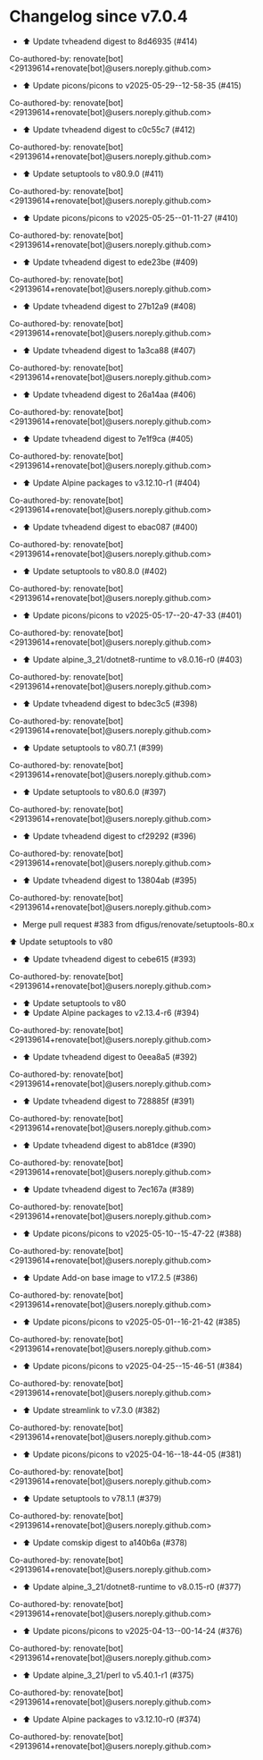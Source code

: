 # Changelog since v7.0.4
- ⬆️ Update tvheadend digest to 8d46935 (#414)

Co-authored-by: renovate[bot] <29139614+renovate[bot]@users.noreply.github.com> 
- ⬆️ Update picons/picons to v2025-05-29--12-58-35 (#415)

Co-authored-by: renovate[bot] <29139614+renovate[bot]@users.noreply.github.com> 
- ⬆️ Update tvheadend digest to c0c55c7 (#412)

Co-authored-by: renovate[bot] <29139614+renovate[bot]@users.noreply.github.com> 
- ⬆️ Update setuptools to v80.9.0 (#411)

Co-authored-by: renovate[bot] <29139614+renovate[bot]@users.noreply.github.com> 
- ⬆️ Update picons/picons to v2025-05-25--01-11-27 (#410)

Co-authored-by: renovate[bot] <29139614+renovate[bot]@users.noreply.github.com> 
- ⬆️ Update tvheadend digest to ede23be (#409)

Co-authored-by: renovate[bot] <29139614+renovate[bot]@users.noreply.github.com> 
- ⬆️ Update tvheadend digest to 27b12a9 (#408)

Co-authored-by: renovate[bot] <29139614+renovate[bot]@users.noreply.github.com> 
- ⬆️ Update tvheadend digest to 1a3ca88 (#407)

Co-authored-by: renovate[bot] <29139614+renovate[bot]@users.noreply.github.com> 
- ⬆️ Update tvheadend digest to 26a14aa (#406)

Co-authored-by: renovate[bot] <29139614+renovate[bot]@users.noreply.github.com> 
- ⬆️ Update tvheadend digest to 7e1f9ca (#405)

Co-authored-by: renovate[bot] <29139614+renovate[bot]@users.noreply.github.com> 
- ⬆️ Update Alpine packages to v3.12.10-r1 (#404)

Co-authored-by: renovate[bot] <29139614+renovate[bot]@users.noreply.github.com> 
- ⬆️ Update tvheadend digest to ebac087 (#400)

Co-authored-by: renovate[bot] <29139614+renovate[bot]@users.noreply.github.com> 
- ⬆️ Update setuptools to v80.8.0 (#402)

Co-authored-by: renovate[bot] <29139614+renovate[bot]@users.noreply.github.com> 
- ⬆️ Update picons/picons to v2025-05-17--20-47-33 (#401)

Co-authored-by: renovate[bot] <29139614+renovate[bot]@users.noreply.github.com> 
- ⬆️ Update alpine_3_21/dotnet8-runtime to v8.0.16-r0 (#403)

Co-authored-by: renovate[bot] <29139614+renovate[bot]@users.noreply.github.com> 
- ⬆️ Update tvheadend digest to bdec3c5 (#398)

Co-authored-by: renovate[bot] <29139614+renovate[bot]@users.noreply.github.com> 
- ⬆️ Update setuptools to v80.7.1 (#399)

Co-authored-by: renovate[bot] <29139614+renovate[bot]@users.noreply.github.com> 
- ⬆️ Update setuptools to v80.6.0 (#397)

Co-authored-by: renovate[bot] <29139614+renovate[bot]@users.noreply.github.com> 
- ⬆️ Update tvheadend digest to cf29292 (#396)

Co-authored-by: renovate[bot] <29139614+renovate[bot]@users.noreply.github.com> 
- ⬆️ Update tvheadend digest to 13804ab (#395)

Co-authored-by: renovate[bot] <29139614+renovate[bot]@users.noreply.github.com> 
- Merge pull request #383 from dfigus/renovate/setuptools-80.x

⬆️ Update setuptools to v80 
- ⬆️ Update tvheadend digest to cebe615 (#393)

Co-authored-by: renovate[bot] <29139614+renovate[bot]@users.noreply.github.com> 
- ⬆️ Update setuptools to v80 
- ⬆️ Update Alpine packages to v2.13.4-r6 (#394)

Co-authored-by: renovate[bot] <29139614+renovate[bot]@users.noreply.github.com> 
- ⬆️ Update tvheadend digest to 0eea8a5 (#392)

Co-authored-by: renovate[bot] <29139614+renovate[bot]@users.noreply.github.com> 
- ⬆️ Update tvheadend digest to 728885f (#391)

Co-authored-by: renovate[bot] <29139614+renovate[bot]@users.noreply.github.com> 
- ⬆️ Update tvheadend digest to ab81dce (#390)

Co-authored-by: renovate[bot] <29139614+renovate[bot]@users.noreply.github.com> 
- ⬆️ Update tvheadend digest to 7ec167a (#389)

Co-authored-by: renovate[bot] <29139614+renovate[bot]@users.noreply.github.com> 
- ⬆️ Update picons/picons to v2025-05-10--15-47-22 (#388)

Co-authored-by: renovate[bot] <29139614+renovate[bot]@users.noreply.github.com> 
- ⬆️ Update Add-on base image to v17.2.5 (#386)

Co-authored-by: renovate[bot] <29139614+renovate[bot]@users.noreply.github.com> 
- ⬆️ Update picons/picons to v2025-05-01--16-21-42 (#385)

Co-authored-by: renovate[bot] <29139614+renovate[bot]@users.noreply.github.com> 
- ⬆️ Update picons/picons to v2025-04-25--15-46-51 (#384)

Co-authored-by: renovate[bot] <29139614+renovate[bot]@users.noreply.github.com> 
- ⬆️ Update streamlink to v7.3.0 (#382)

Co-authored-by: renovate[bot] <29139614+renovate[bot]@users.noreply.github.com> 
- ⬆️ Update picons/picons to v2025-04-16--18-44-05 (#381)

Co-authored-by: renovate[bot] <29139614+renovate[bot]@users.noreply.github.com> 
- ⬆️ Update setuptools to v78.1.1 (#379)

Co-authored-by: renovate[bot] <29139614+renovate[bot]@users.noreply.github.com> 
- ⬆️ Update comskip digest to a140b6a (#378)

Co-authored-by: renovate[bot] <29139614+renovate[bot]@users.noreply.github.com> 
- ⬆️ Update alpine_3_21/dotnet8-runtime to v8.0.15-r0 (#377)

Co-authored-by: renovate[bot] <29139614+renovate[bot]@users.noreply.github.com> 
- ⬆️ Update picons/picons to v2025-04-13--00-14-24 (#376)

Co-authored-by: renovate[bot] <29139614+renovate[bot]@users.noreply.github.com> 
- ⬆️ Update alpine_3_21/perl to v5.40.1-r1 (#375)

Co-authored-by: renovate[bot] <29139614+renovate[bot]@users.noreply.github.com> 
- ⬆️ Update Alpine packages to v3.12.10-r0 (#374)

Co-authored-by: renovate[bot] <29139614+renovate[bot]@users.noreply.github.com> 
